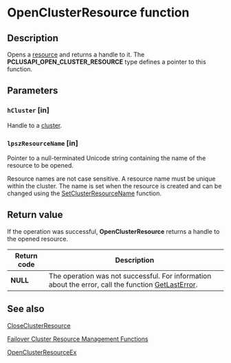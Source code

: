 # OpenClusterResource function

## Description

Opens a [resource](https://learn.microsoft.com/previous-versions/windows/desktop/mscs/resources) and returns a handle to
it. The **PCLUSAPI_OPEN_CLUSTER_RESOURCE** type defines a pointer to this function.

## Parameters

### `hCluster` [in]

Handle to a [cluster](https://learn.microsoft.com/previous-versions/windows/desktop/mscs/c-gly).

### `lpszResourceName` [in]

Pointer to a null-terminated Unicode string containing the name of the resource to be opened.

Resource names are not case sensitive. A resource name must be unique within the cluster. The name is set
when the resource is created and can be changed using the
[SetClusterResourceName](https://learn.microsoft.com/windows/desktop/api/clusapi/nf-clusapi-setclusterresourcename) function.

## Return value

If the operation was successful,
**OpenClusterResource** returns a handle to the
opened resource.

| Return code | Description |
| --- | --- |
| **NULL** | The operation was not successful. For information about the error, call the function [GetLastError](https://learn.microsoft.com/windows/desktop/api/errhandlingapi/nf-errhandlingapi-getlasterror). |

## See also

[CloseClusterResource](https://learn.microsoft.com/windows/desktop/api/clusapi/nf-clusapi-closeclusterresource)

[Failover Cluster Resource Management Functions](https://learn.microsoft.com/previous-versions/windows/desktop/mscs/resource-management-functions)

[OpenClusterResourceEx](https://learn.microsoft.com/windows/desktop/api/clusapi/nf-clusapi-openclusterresourceex)
